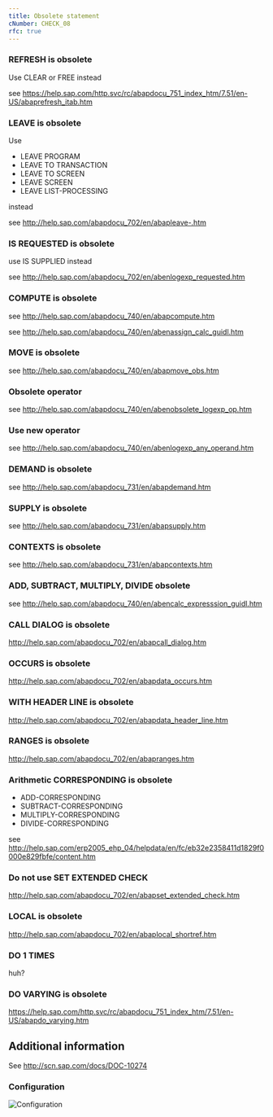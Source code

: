 ```yaml
---
title: Obsolete statement
cNumber: CHECK_08
rfc: true
---
```


### REFRESH is obsolete
Use CLEAR or FREE instead

see https://help.sap.com/http.svc/rc/abapdocu_751_index_htm/7.51/en-US/abaprefresh_itab.htm

### LEAVE is obsolete

Use
* LEAVE PROGRAM
* LEAVE TO TRANSACTION
* LEAVE TO SCREEN
* LEAVE SCREEN
* LEAVE LIST-PROCESSING

instead

see http://help.sap.com/abapdocu_702/en/abapleave-.htm


### IS REQUESTED is obsolete

use IS SUPPLIED instead

see http://help.sap.com/abapdocu_702/en/abenlogexp_requested.htm


### COMPUTE is obsolete
see http://help.sap.com/abapdocu_740/en/abapcompute.htm

see http://help.sap.com/abapdocu_740/en/abenassign_calc_guidl.htm

### MOVE is obsolete
see http://help.sap.com/abapdocu_740/en/abapmove_obs.htm

### Obsolete operator
see http://help.sap.com/abapdocu_740/en/abenobsolete_logexp_op.htm

### Use new operator
see http://help.sap.com/abapdocu_740/en/abenlogexp_any_operand.htm

### DEMAND is obsolete
see http://help.sap.com/abapdocu_731/en/abapdemand.htm

### SUPPLY is obsolete
see http://help.sap.com/abapdocu_731/en/abapsupply.htm

### CONTEXTS is obsolete
see http://help.sap.com/abapdocu_731/en/abapcontexts.htm

### ADD, SUBTRACT, MULTIPLY, DIVIDE obsolete
see http://help.sap.com/abapdocu_740/en/abencalc_expresssion_guidl.htm

### CALL DIALOG is obsolete
http://help.sap.com/abapdocu_702/en/abapcall_dialog.htm

### OCCURS is obsolete
http://help.sap.com/abapdocu_702/en/abapdata_occurs.htm

### WITH HEADER LINE is obsolete
http://help.sap.com/abapdocu_702/en/abapdata_header_line.htm

### RANGES is obsolete
http://help.sap.com/abapdocu_702/en/abapranges.htm

### Arithmetic CORRESPONDING is obsolete
* ADD-CORRESPONDING
* SUBTRACT-CORRESPONDING
* MULTIPLY-CORRESPONDING
* DIVIDE-CORRESPONDING

see http://help.sap.com/erp2005_ehp_04/helpdata/en/fc/eb32e2358411d1829f0000e829fbfe/content.htm

### Do not use SET EXTENDED CHECK
http://help.sap.com/abapdocu_702/en/abapset_extended_check.htm

### LOCAL is obsolete
http://help.sap.com/abapdocu_702/en/abaplocal_shortref.htm

### DO 1 TIMES
huh?

### DO VARYING is obsolete
https://help.sap.com/http.svc/rc/abapdocu_751_index_htm/7.51/en-US/abapdo_varying.htm

## Additional information
See http://scn.sap.com/docs/DOC-10274

### Configuration
![Configuration](/img/08_conf.png)